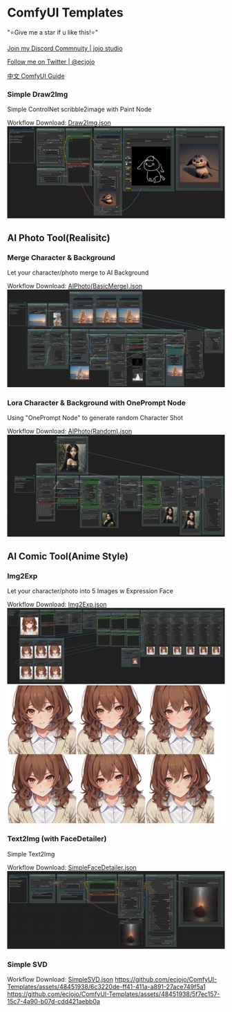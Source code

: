 # ComfyUI Templates

"⭐Give me a star if u like this!⭐"

[Join my Discord Commnuity | jojo studio](https://discord.gg/qxQMyjkcqE)

[Follow me on Twitter | @ecjojo](https://twitter.com/ecjojo_ai)

[中文 ComfyUI Guide](https://www.patreon.com/ecjojo)


### Simple Draw2Img
Simple ControlNet scribble2image with Paint Node

Workflow Download:
[Draw2Img.json](https://github.com/ecjojo/ComfyUI-Templates/blob/main/Draw2Img/SimpleDraw2Img.json) 
![Workflow](https://github.com/ecjojo/ComfyUI-Templates/blob/main/Draw2Img/SimpleDraw2Img.png)

## AI Photo Tool(Realisitc)

### Merge Character & Background
Let your character/photo merge to AI Background

Workflow Download:
[AIPhoto(BasicMerge).json](https://github.com/ecjojo/ComfyUI-Templates/blob/main/AIPhotoTool/AIPhoto(BasicMerge).json) 
![Workflow](https://github.com/ecjojo/ComfyUI-Templates/blob/main/AIPhotoTool/AIPhoto(BasicMerge).png)

### Lora Character & Background with OnePrompt Node
Using "OnePrompt Node" to generate random Character Shot

Workflow Download:
[AIPhoto(Random).json](https://github.com/ecjojo/ComfyUI-Templates/blob/main/AIPhotoTool/AIPhoto(CharacterLora).json) 
![Workflow](https://github.com/ecjojo/ComfyUI-Templates/blob/main/AIPhotoTool/AIPhoto(CharacterLora).png)

## AI Comic Tool(Anime Style)

### Img2Exp
Let your character/photo into 5 Images w Expression Face

Workflow Download:
[Img2Exp.json](https://github.com/ecjojo/ComfyUI-Templates/blob/main/AIComicTool/Img2Exp.json) 
![Workflow](https://github.com/ecjojo/ComfyUI-Templates/blob/main/AIComicTool/Img2Exp.png)
![Demo](https://github.com/ecjojo/ComfyUI-Templates/blob/main/AIComicTool/Img2Exp_demo01.png)

### Text2Img (with FaceDetailer)
Simple Text2Img

Workflow Download:
[SimpleFaceDetailer.json](https://github.com/ecjojo/ComfyUI-Templates/blob/main/Text2Img/txt2img.json) 
![Workflow](https://github.com/ecjojo/ComfyUI-Templates/blob/main/Text2Img/txt2img.png)

### Simple SVD

Workflow Download:
[SimpleSVD.json](https://github.com/ecjojo/ComfyUI-Templates/blob/main/SVD/SimpleSVD.json) 
https://github.com/ecjojo/ComfyUI-Templates/assets/48451938/6c3220de-ff41-411a-a891-27ace749f5a1
https://github.com/ecjojo/ComfyUI-Templates/assets/48451938/5f7ec157-15c7-4a90-b07d-cdd421aebb0a




